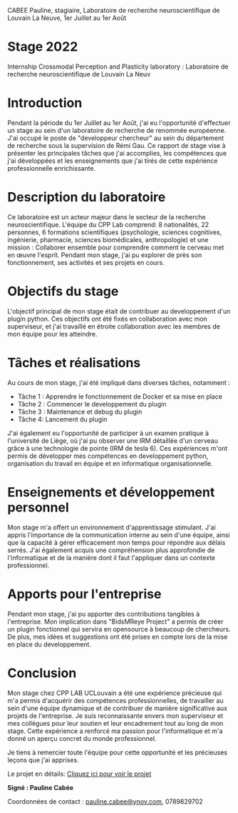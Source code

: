 CABEE Pauline, stagiaire, Laboratoire de recherche neuroscientifique de Louvain La Neuve, 1er Juillet au 1er Août

# Stage 2022
Internship Crossmodal Perception and Plasticity laboratory : Laboratoire de recherche neuroscientifique de Louvain La Neuv

# Introduction

Pendant la période du 1er Juillet au 1er Août, j'ai eu l'opportunité d'effectuer un stage au sein d'un laboratoire de recherche de renommée européenne. J'ai occupé le poste de "developpeur chercheur" au sein du département de recherche sous la supervision de Rémi Gau. Ce rapport de stage vise à présenter les principales tâches que j'ai accomplies, les compétences que j'ai développées et les enseignements que j'ai tirés de cette expérience professionnelle enrichissante.

# Description du laboratoire

Ce laboratoire est un acteur majeur dans le secteur de la recherche neuroscientifique. 
L'équipe du CPP Lab comprend: 8 nationalités, 22 personnes, 6 formations scientifiques (psychologie, sciences cognitives, ingénierie, pharmacie, sciences biomédicales, anthropologie) et une mission : Collaborer ensemble pour comprendre comment le cerveau met en œuvre l'esprit. Pendant mon stage, j'ai pu explorer de près son fonctionnement, ses activités et ses projets en cours.

# Objectifs du stage

L'objectif principal de mon stage était de contribuer au developpement d'un plugin python. 
Ces objectifs ont été fixés en collaboration avec mon superviseur, et j'ai travaillé en étroite collaboration avec les membres de mon équipe pour les atteindre.

# Tâches et réalisations

Au cours de mon stage, j'ai été impliqué dans diverses tâches, notamment :

- Tâche 1 : Apprendre le fonctionnement de Docker et sa mise en place
- Tâche 2 : Commencer le developpement du plugin
- Tâche 3 : Maintenance et debug du plugin
- Tâche 4: Lancement du plugin

J'ai également eu l'opportunité de participer à un examen pratique à l'université de Liège, où j'ai pu observer une IRM détaillée d'un cerveau grâce à une technologie de pointe (IRM de tesla 6). Ces expériences m'ont permis de développer mes compétences en developpement python, organisation du travail en équipe et en informatique organisationnelle.

# Enseignements et développement personnel

Mon stage m'a offert un environnement d'apprentissage stimulant. J'ai appris l'importance de la communication interne au sein d'une équipe, ainsi que la capacité à gérer efficacement mon temps pour répondre aux délais serrés. J'ai également acquis une compréhension plus approfondie de l'informatique et de la manière dont il faut l'appliquer dans un contexte professionnel.

# Apports pour l'entreprise

Pendant mon stage, j'ai pu apporter des contributions tangibles à l'entreprise. Mon implication dans "BidsMReye Project" a permis de créer un plugin fonctionnel qui servira en opensource à beaucoup de chercheurs. De plus, mes idées et suggestions ont été prises en compte lors de la mise en place du developpement.

# Conclusion

Mon stage chez CPP LAB UCLouvain a été une expérience précieuse qui m'a permis d'acquérir des compétences professionnelles, de travailler au sein d'une équipe dynamique et de contribuer de manière significative aux projets de l'entreprise. Je suis reconnaissante envers mon superviseur et mes collègues pour leur soutien et leur encadrement tout au long de mon stage. Cette expérience a renforcé ma passion pour l'informatique et m'a donné un aperçu concret du monde professionnel.

Je tiens à remercier toute l'équipe pour cette opportunité et les précieuses leçons que j'ai apprises.

Le projet en détails:
[Cliquez ici pour voir le projet](https://github.com/cpp-lln-lab/bidsMReye)


**Signé : Pauline Cabée**

Coordonnées de contact : pauline.cabee@ynov.com, 0789829702

